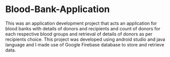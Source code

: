 # Blood-Bank-Application
This was an application development project that acts an application for blood banks with details of donors and recipients and count of donors for each respective blood groups and retrieval of details of donors as per recipients choice.
This project was developed using android studio and java language and I made use of Google Firebase database to store and retrieve data.
